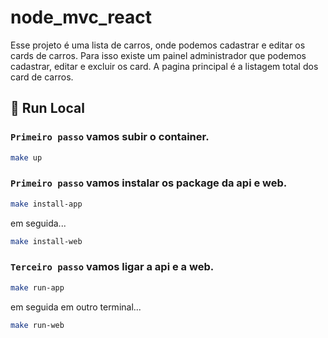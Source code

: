 # node_mvc_react
Esse projeto é uma lista de carros, onde podemos cadastrar e editar os cards de carros. Para isso existe um painel administrador que podemos cadastrar, editar e excluir os card. A pagina principal é a listagem total dos card de carros.

## :rocket: Run Local

### `Primeiro passo` vamos subir o container.
```sh
make up
```
### `Primeiro passo` vamos instalar os package da api e web.
```sh
make install-app
```
em seguida...
```sh
make install-web
```
### `Terceiro passo` vamos ligar a api e a web.
```sh
make run-app
```
em seguida em outro terminal...
```sh
make run-web
```
